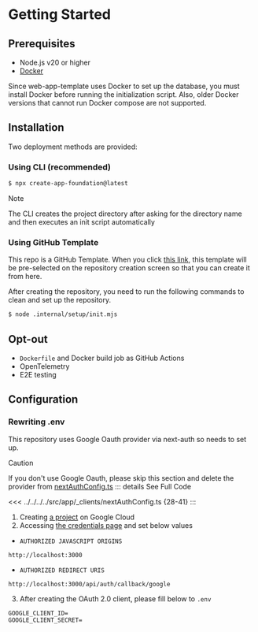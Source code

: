 # Getting Started

## Prerequisites

- Node.js v20 or higher
- [Docker](https://docs.docker.com/engine/install/)

Since web-app-template uses Docker to set up the database, you must install Docker before running the initialization script. Also, older Docker versions that cannot run Docker compose are not supported.

## Installation

Two deployment methods are provided:

### Using CLI (recommended)

```sh
$ npx create-app-foundation@latest
```

> [!NOTE]
> The CLI creates the project directory after asking for the directory name and then executes an init script automatically

### Using GitHub Template

This repo is a GitHub Template. When you click [this link](https://github.com/new?template_owner=hiroppy&template_name=web-app-template), this template will be pre-selected on the repository creation screen so that you can create it from here.

After creating the repository, you need to run the following commands to clean and set up the repository.

```sh
$ node .internal/setup/init.mjs
```

## Opt-out

- `Dockerfile` and Docker build job as GitHub Actions
- OpenTelemetry
- E2E testing

## Configuration

### Rewriting .env

This repository uses Google Oauth provider via next-auth so needs to set up.

> [!CAUTION]
> If you don't use Google Oauth, please skip this section and delete the provider from [nextAuthConfig.ts](https://github.com/hiroppy/web-app-template/blob/main/src/app/_clients/nextAuthConfig.ts)
> ::: details See Full Code
>
> <!-- prettier-ignore -->
> <<< ../../../../src/app/_clients/nextAuthConfig.ts {28-41}
> :::

1. Creating [a project](https://console.cloud.google.com/projectcreate) on Google Cloud
2. Accessing [the credentials page](https://console.cloud.google.com/apis/credentials) and set below values

- `AUTHORIZED JAVASCRIPT ORIGINS`

```
http://localhost:3000
```

- `AUTHORIZED REDIRECT URIS`

```
http://localhost:3000/api/auth/callback/google
```

3. After creating the OAuth 2.0 client, please fill below to `.env`

```
GOOGLE_CLIENT_ID=
GOOGLE_CLIENT_SECRET=
```
